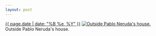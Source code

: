 ```yaml
---
layout: post
---
```


<p>
  <time><a href="/112">{{ page.date | date: "%B %e, %Y" }}</a></time>
  <a href="/112"><img src="{{ site.assets_url }}/112-640.jpg" srcset="{{ site.assets_url }}/112-1280.jpg 1280w, {{ site.assets_url }}/112-960.jpg 960w, {{ site.assets_url }}/112-640.jpg 640w, {{ site.assets_url }}/112-320.jpg 320w" sizes="(min-width: 700px) 50vw, calc(100vw - 2rem)" alt="Outside Pablo Neruda&#x27;s house." /></a>
  <span>Outside Pablo Neruda&#x27;s house.</span>
</p>

